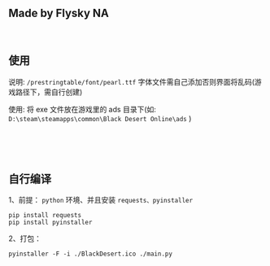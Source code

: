 ## Made by Flysky NA

<br>

## 使用

说明: `/prestringtable/font/pearl.ttf` 字体文件需自己添加否则界面将乱码(游戏路径下，需自行创建)

使用: 将 exe 文件放在游戏里的 ads 目录下(如: `D:\steam\steamapps\common\Black Desert Online\ads` )

<br>
<br>
<br>

## 自行编译

1、前提：
`python` 环境、并且安装 `requests、pyinstaller`

```
pip install requests
pip install pyinstaller
```

2、打包：

```
pyinstaller -F -i ./BlackDesert.ico ./main.py
```
